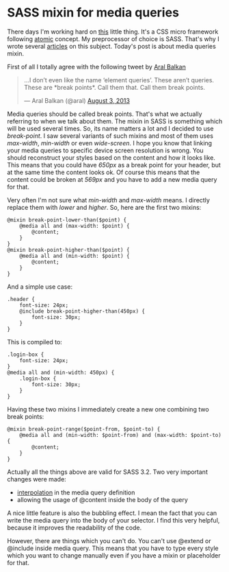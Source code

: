 # SASS mixin for media queries

There days I'm working hard on [this](https://github.com/krasimir/organic-css) little thing. It's a CSS micro framework following [atomic](http://bradfrostweb.com/blog/post/atomic-web-design/) concept. My preprocessor of choice is SASS. That's why I wrote several [articles](http://krasimirtsonev.com/blog/search?search_for=sass) on this subject. Today's post is about media queries mixin.

First of all I totally agree with the following tweet by [Aral Balkan](https://twitter.com/aral)

<blockquote class="twitter-tweet"><p>…I don’t even like the name ‘element queries’. These aren’t queries. These are *break points*. Call them that. Call them break points.</p>&mdash; Aral Balkan (@aral) <a href="https://twitter.com/aral/statuses/363775523975360512">August 3, 2013</a></blockquote>
<script async src="//platform.twitter.com/widgets.js" charset="utf-8"></script>

Media queries should be called break points. That's what we actually referring to when we talk about them. The mixin in SASS is something which will be used several times. So, its name matters a lot and I decided to use *break-point*. I saw several variants of such mixins and most of them uses *max-width*, *min-width* or even *wide-screen*. I hope you know that linking your media queries to specific device screen resolution is wrong. You should reconstruct your styles based on the content and how it looks like. This means that you could have *650px* as a break point for your header, but at the same time the content looks ok. Of course this means that the content could be broken at *569px* and you have to add a new media query for that. 

Very often I'm not sure what *min-width* and *max-width* means. I directly replace them with *lower* and *higher*. So, here are the first two mixins:

	@mixin break-point-lower-than($point) {
		@media all and (max-width: $point) {
			@content;
		}
	}
	@mixin break-point-higher-than($point) {
		@media all and (min-width: $point) {
			@content;
		}
	}

And a simple use case:

	.header {
		font-size: 24px;
		@include break-point-higher-than(450px) {
			font-size: 30px;
		}
	}

This is compiled to:

	.login-box {
		font-size: 24px;
	}
	@media all and (min-width: 450px) {
		.login-box {
			font-size: 30px;
		}
	}

Having these two mixins I immediately create a new one combining two break points:

	@mixin break-point-range($point-from, $point-to) {
		@media all and (min-width: $point-from) and (max-width: $point-to) {
			@content;
		}
	}

Actually all the things above are valid for SASS 3.2. Two very important changes were made:

  - [interpolation](http://krasimirtsonev.com/blog/article/Two-handy-and-advanced-SASS-features-and-their-limitations) in the media query definition
  - allowing the usage of @content inside the body of the query

A nice little feature is also the bubbling effect. I mean the fact that you can write the media query into the body of your selector. I find this very helpful, because it improves the readability of the code.

However, there are things which you can't do. You can't use @extend or @include inside media query. This means that you have to type every style which you want to change manually even if you have a mixin or placeholder for that.